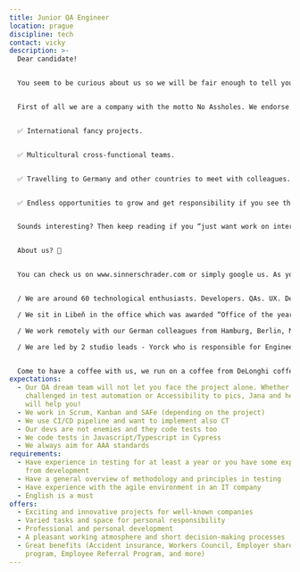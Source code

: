 ```yaml
---
title: Junior QA Engineer
location: prague
discipline: tech
contact: vicky
description: >-
  Dear candidate!


  You seem to be curious about us so we will be fair enough to tell you openly about what is expecting you if you decide to apply.


  First of all we are a company with the motto No Assholes. We endorse individuals and interactions over processes and tools in every project we have. #NoBullshit. What else?


  ✅ International fancy projects.


  ✅ Multicultural cross-functional teams.


  ✅ Travelling to Germany and other countries to meet with colleagues.


  ✅ Endless opportunities to grow and get responsibility if you see that potential in you!


  Sounds interesting? Then keep reading if you “just want work on interesting projects with no alpha leaders and no beta teams”.


  About us? 🚀


  You can check us on www.sinnerschrader.com or simply google us. As you would be sitting with us in our Prague studio, you may want to know that:


  / We are around 60 technological enthusiasts. Developers. QAs. UX. Designers. Scrum Masters. And we want to grow by 100 soon! 🎉

  / We sit in Libeň in the office which was awarded “Office of the year 2018” 🥇

  / We work remotely with our German colleagues from Hamburg, Berlin, Munich and Frankfurt on cool projects for quite cool clients 🆒

  / We are led by 2 studio leads - Yorck who is responsible for Engineering & Product management and Petr who is responsible for Design - both charming gentlemen 👈


  Come to have a coffee with us, we run on a coffee from DeLonghi coffee maker and we will give you a free training on how to make a nice whip! ☕
expectations:
  - Our QA dream team will not let you face the project alone. Whether you are
    challenged in test automation or Accessibility to pics, Jana and her team
    will help you!
  - We work in Scrum, Kanban and SAFe (depending on the project)
  - We use CI/CD pipeline and want to implement also CT
  - Our devs are not enemies and they code tests too
  - We code tests in Javascript/Typescript in Cypress
  - We always aim for AAA standards
requirements:
  - Have experience in testing for at least a year or you have some experience
    from development
  - Have a general overview of methodology and principles in testing
  - Have experience with the agile environment in an IT company
  - English is a must
offers:
  - Exciting and innovative projects for well-known companies
  - Varied tasks and space for personal responsibility
  - Professional and personal development
  - A pleasant working atmosphere and short decision-making processes
  - Great benefits (Accident insurance, Workers Council, Employer share purchase
    program, Employee Referral Program, and more)
---
```

